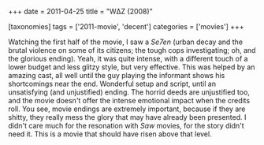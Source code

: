 +++
date = 2011-04-25
title = "WΔZ (2008)"

[taxonomies]
tags = ['2011-movie', 'decent']
categories = ['movies']
+++

Watching the first half of the movie, I saw a *Se7en* (urban decay and
the brutal violence on some of its citizens; the tough cops
investigating; oh, and the glorious ending). Yeah, it was quite intense,
with a different touch of a lower budget and less glitzy style, but very
effective. This was helped by an amazing cast, all well until the guy
playing the informant shows his shortcomings near the end. Wonderful
setup and script, until an unsatisfying (and unjustified) ending. The
horrid deeds are unjustified too, and the movie doesn\'t offer the
intense emotional impact when the credits roll. You see, movie endings
are extremely important, because if they are shitty, they really mess
the glory that may have already been presented. I didn\'t care much for
the resonation with *Saw* movies, for the story didn\'t need it. This is
a movie that should have risen above that level.
